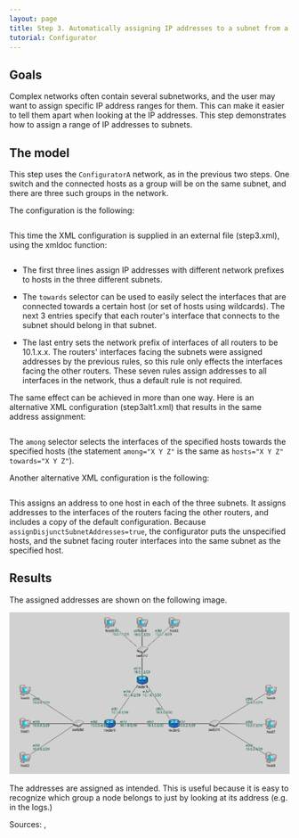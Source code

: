 ```yaml
---
layout: page
title: Step 3. Automatically assigning IP addresses to a subnet from a given range
tutorial: Configurator
---
```


## Goals

Complex networks often contain several subnetworks, and the user may want to assign specific IP address ranges for them.
This can make it easier to tell them apart when looking at the IP addresses.
This step demonstrates how to assign a range of IP addresses to subnets.

## The model

This step uses the `ConfiguratorA` network, as in the previous two steps.
One switch and the connected hosts as a group will be on the same subnet, and there are three such groups in the network.


The configuration is the following:

<p><pre class="snippet" src="../omnetpp.uncommented.ini" from="Step3" until="####"></pre></p>

This time the XML configuration is supplied in an external file (step3.xml), using the xmldoc function:

<p><pre class="snippet" src="../step3.xml"></pre></p>

- The first three lines assign IP addresses with different network prefixes to hosts in the three different subnets.

- The `towards` selector can be used to easily select the interfaces that are connected towards a certain host (or set of hosts using wildcards).
The next 3 entries specify that each router's interface that connects to the subnet should belong in that subnet.

- The last entry sets the network prefix of interfaces of all routers to be 10.1.x.x. 
The routers' interfaces facing the subnets were assigned addresses by the previous rules, so this rule only effects the interfaces facing the other
routers. These seven rules assign addresses to all interfaces in the network, thus a default rule is not required.

The same effect can be achieved in more than one way. Here is an alternative XML configuration (step3alt1.xml) that results in the same address assignment:

<p><pre class="snippet" src="../step3alt1.xml"></pre></p>

The `among` selector selects the interfaces of the specified hosts towards the specified hosts (the statement `among="X Y Z"` is the same as
`hosts="X Y Z" towards="X Y Z"`).

Another alternative XML configuration is the following:

<p><pre class="snippet" src="../step3alt2.xml"></pre></p>

This assigns an address to one host in each of the three subnets. It assigns addresses to the interfaces of the routers facing the other routers, and includes a copy of the default
configuration. Because `assignDisjunctSubnetAddresses=true`, the configurator puts the unspecified hosts, and the subnet facing
router interfaces into the same subnet as the specified host.

## Results

The assigned addresses are shown on the following image.

<img class="screen" src="step3address.png" width="850px">

The addresses are assigned as intended.
This is useful because it is easy to recognize which group a node belongs to just by looking at its address (e.g. in the logs.)

Sources: <a srcfile="configurator/omnetpp.ini"/>, <a srcfile="configurator/ConfiguratorA.ned"/>